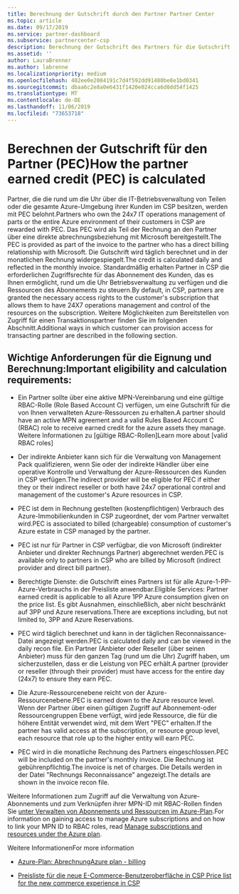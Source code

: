 ```yaml
---
title: Berechnung der Gutschrift durch den Partner Partner Center
ms.topic: article
ms.date: 09/17/2019
ms.service: partner-dashboard
ms.subservice: partnercenter-csp
description: Berechnung der Gutschrift des Partners für die Gutschrift des Azure-Plans
ms.assetid: ''
author: LauraBrenner
ms.author: labrenne
ms.localizationpriority: medium
ms.openlocfilehash: 402ee0e2084191c7d4f592dd91480be8e1bd0341
ms.sourcegitcommit: dbaa6c2e8a0e6431f1420e024cca6d0dd54f1425
ms.translationtype: MT
ms.contentlocale: de-DE
ms.lasthandoff: 11/06/2019
ms.locfileid: "73653718"
---
```

# <a name="how-the-partner-earned-credit-pec-is-calculated"></a><span data-ttu-id="aee82-103">Berechnen der Gutschrift für den Partner (PEC)</span><span class="sxs-lookup"><span data-stu-id="aee82-103">How the partner earned credit (PEC) is calculated</span></span>


<span data-ttu-id="aee82-104">Partner, die die rund um die Uhr über die IT-Betriebsverwaltung von Teilen oder die gesamte Azure-Umgebung ihrer Kunden im CSP besitzen, werden mit PEC belohnt.</span><span class="sxs-lookup"><span data-stu-id="aee82-104">Partners who own the 24x7 IT operations management of parts or the entire Azure environment of their customers in CSP are rewarded with PEC.</span></span> <span data-ttu-id="aee82-105">Das PEC wird als Teil der Rechnung an den Partner über eine direkte abrechnungsbeziehung mit Microsoft bereitgestellt.</span><span class="sxs-lookup"><span data-stu-id="aee82-105">The PEC is provided as part of the invoice to the partner who has a direct billing relationship with Microsoft.</span></span> <span data-ttu-id="aee82-106">Die Gutschrift wird täglich berechnet und in der monatlichen Rechnung widergespiegelt.</span><span class="sxs-lookup"><span data-stu-id="aee82-106">The credit is calculated daily and reflected in the monthly invoice.</span></span> <span data-ttu-id="aee82-107">Standardmäßig erhalten Partner in CSP die erforderlichen Zugriffsrechte für das Abonnement des Kunden, das es Ihnen ermöglicht, rund um die Uhr Betriebsverwaltung zu verfügen und die Ressourcen des Abonnements zu steuern.</span><span class="sxs-lookup"><span data-stu-id="aee82-107">By default, in CSP, partners are granted the necessary access rights to the customer's subscription that allows them to have 24X7 operations management and control of the resources on the subscription.</span></span> <span data-ttu-id="aee82-108">Weitere Möglichkeiten zum Bereitstellen von Zugriff für einen Transaktionspartner finden Sie im folgenden Abschnitt.</span><span class="sxs-lookup"><span data-stu-id="aee82-108">Additional ways in which customer can provision access for transacting partner are described in the following section.</span></span>   


## <a name="important-eligibility-and-calculation-requirements"></a><span data-ttu-id="aee82-109">Wichtige Anforderungen für die Eignung und Berechnung:</span><span class="sxs-lookup"><span data-stu-id="aee82-109">Important eligibility and calculation requirements:</span></span>

- <span data-ttu-id="aee82-110">Ein Partner sollte über eine aktive MPN-Vereinbarung und eine gültige RBAC-Rolle (Role Based Account C) verfügen, um eine Gutschrift für die von Ihnen verwalteten Azure-Ressourcen zu erhalten.</span><span class="sxs-lookup"><span data-stu-id="aee82-110">A partner should have an active MPN agreement and a valid Rules Based Account C (RBAC) role to receive earned credit for the azure assets they manage.</span></span> <span data-ttu-id="aee82-111">Weitere Informationen zu [gültige RBAC-Rollen]</span><span class="sxs-lookup"><span data-stu-id="aee82-111">Learn more about [valid RBAC roles]</span></span>

- <span data-ttu-id="aee82-112">Der indirekte Anbieter kann sich für die Verwaltung von Management Pack qualifizieren, wenn Sie oder der indirekte Händler über eine operative Kontrolle und Verwaltung der Azure-Ressourcen des Kunden in CSP verfügen.</span><span class="sxs-lookup"><span data-stu-id="aee82-112">The indirect provider will be eligible for PEC if either they or their indirect reseller or both have 24x7 operational control and management of the customer's Azure resources in CSP.</span></span>

- <span data-ttu-id="aee82-113">PEC ist dem in Rechnung gestellten (kostenpflichtigen) Verbrauch des Azure-Immobilienkunden in CSP zugeordnet, der vom Partner verwaltet wird.</span><span class="sxs-lookup"><span data-stu-id="aee82-113">PEC is associated to billed (chargeable) consumption of customer's Azure estate in CSP managed by the partner.</span></span> 

- <span data-ttu-id="aee82-114">PEC ist nur für Partner in CSP verfügbar, die von Microsoft (indirekter Anbieter und direkter Rechnungs Partner) abgerechnet werden.</span><span class="sxs-lookup"><span data-stu-id="aee82-114">PEC is available only to partners in CSP who are billed by Microsoft (indirect provider and direct bill partner).</span></span>

- <span data-ttu-id="aee82-115">Berechtigte Dienste: die Gutschrift eines Partners ist für alle Azure-1-PP-Azure-Verbrauchs in der Preisliste anwendbar.</span><span class="sxs-lookup"><span data-stu-id="aee82-115">Eligible Services: Partner earned credit is applicable to all Azure 1PP Azure consumption given on the price list.</span></span> <span data-ttu-id="aee82-116">Es gibt Ausnahmen, einschließlich, aber nicht beschränkt auf 3PP und Azure reservations.</span><span class="sxs-lookup"><span data-stu-id="aee82-116">There are exceptions including, but not limited to, 3PP and Azure Reservations.</span></span>

- <span data-ttu-id="aee82-117">PEC wird täglich berechnet und kann in der täglichen Reconnaissance-Datei angezeigt werden.</span><span class="sxs-lookup"><span data-stu-id="aee82-117">PEC is calculated daily and can be viewed in the daily recon file.</span></span> <span data-ttu-id="aee82-118">Ein Partner (Anbieter oder Reseller (über seinen Anbieter) muss für den ganzen Tag (rund um die Uhr) Zugriff haben, um sicherzustellen, dass er die Leistung von PEC erhält.</span><span class="sxs-lookup"><span data-stu-id="aee82-118">A partner (provider or reseller (through their provider) must have access for the entire day (24x7) to ensure they earn PEC.</span></span>

- <span data-ttu-id="aee82-119">Die Azure-Ressourcenebene reicht von der Azure-Ressourcenebene.</span><span class="sxs-lookup"><span data-stu-id="aee82-119">PEC is earned down to the Azure resource level.</span></span> <span data-ttu-id="aee82-120">Wenn der Partner über einen gültigen Zugriff auf Abonnement-oder Ressourcengruppen Ebene verfügt, wird jede Ressource, die für die höhere Entität verwendet wird, mit dem Wert "PEC" erhalten.</span><span class="sxs-lookup"><span data-stu-id="aee82-120">If the partner has valid access at the subscription, or resource group level, each resource that role up to the higher entity will earn PEC.</span></span> 

- <span data-ttu-id="aee82-121">PEC wird in die monatliche Rechnung des Partners eingeschlossen.</span><span class="sxs-lookup"><span data-stu-id="aee82-121">PEC will be included on the partner's monthly invoice.</span></span> <span data-ttu-id="aee82-122">Die Rechnung ist gebührenpflichtig.</span><span class="sxs-lookup"><span data-stu-id="aee82-122">The invoice is net of charges.</span></span> <span data-ttu-id="aee82-123">Die Details werden in der Datei "Rechnungs Reconnaissance" angezeigt.</span><span class="sxs-lookup"><span data-stu-id="aee82-123">The details are shown in the invoice recon file.</span></span>

<span data-ttu-id="aee82-124">Weitere Informationen zum Zugriff auf die Verwaltung von Azure-Abonnements und zum Verknüpfen ihrer MPN-ID mit RBAC-Rollen finden Sie [unter Verwalten von Abonnements und Ressourcen im Azure-Plan](azure-plan-manage.md).</span><span class="sxs-lookup"><span data-stu-id="aee82-124">For information on gaining access to manage Azure subscriptions and on how to link your MPN ID to RBAC roles, read [Manage subscriptions and resources under the Azure plan](azure-plan-manage.md).</span></span>

<span data-ttu-id="aee82-125">Weitere Informationen</span><span class="sxs-lookup"><span data-stu-id="aee82-125">For more information</span></span>

- [<span data-ttu-id="aee82-126">Azure-Plan: Abrechnung</span><span class="sxs-lookup"><span data-stu-id="aee82-126">Azure plan - billing</span></span>](azure-plan-billing.md)

- [<span data-ttu-id="aee82-127">Preisliste für die neue E-Commerce-Benutzeroberfläche in CSP </span><span class="sxs-lookup"><span data-stu-id="aee82-127">Price list for the new commerce experience in CSP </span></span>](azure-plan-price-list.md)